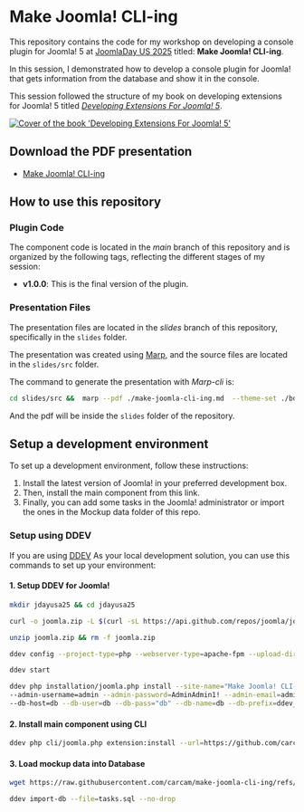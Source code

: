 # Make Joomla! CLI-ing

This repository contains the code for my workshop on developing a console plugin for Joomla! 5 at [JoomlaDay US
2025](https://jdayusa.com) titled: **Make Joomla! CLI-ing**.

In this session, I demonstrated how to develop a console plugin for Joomla! that gets information from the database and
show it in the console.

This session followed the structure of my book on developing extensions for Joomla! 5 titled _[Developing Extensions For
Joomla! 5](https://developingextensionsforjoomla5.com/?utm_source=gh-jdusa25)_.

[![Cover of the book 'Developing Extensions For Joomla!
5'](https://developingextensionsforjoomla5.com/images/cover.webp)](https://developingextensionsforjoomla5.com/)

## Download the PDF presentation

- [Make Joomla! CLI-ing](https://carcam.github.io/make-joomla-cli-ing/slides/make-joomla-cli-ing.pdf)

## How to use this repository

### Plugin Code

The component code is located in the _main_ branch of this repository and is organized by the following tags, reflecting
the different stages of my session:

- **v1.0.0**: This is the final version of the plugin.

### Presentation Files

The presentation files are located in the _slides_ branch of this repository, specifically in the `slides` folder.

The presentation was created using [Marp](https://marp.app/), and the source files are located in the `slides/src`
folder.

The command to generate the presentation with _Marp-cli_ is:

```bash
cd slides/src &&  marp --pdf ./make-joomla-cli-ing.md  --theme-set ./book.css --output ../make-joomla-cli-ing.pdf --allow-local-file
```

And the pdf will be inside the `slides` folder of the repository.

## Setup a development environment

To set up a development environment, follow these instructions:

1. Install the latest version of Joomla! in your preferred development box.
1. Then, install the main component from this link.
1. Finally, you can add some tasks in the Joomla! administrator or import the ones in the Mockup data folder of this repo.

### Setup using DDEV

If you are using [DDEV](https://ddev.com/) As your local development solution, you can use this commands to set up your environment:

#### 1. Setup DDEV for Joomla!

```bash
mkdir jdayusa25 && cd jdayusa25
```

```bash
curl -o joomla.zip -L $(curl -sL https://api.github.com/repos/joomla/joomla-cms/releases/latest | docker run -i --rm ddev/ddev-utilities jq -r '.assets | map(select(.name | test("^Joomla.*Stable-Full_Package\\.zip$")))[0].browser_download_url')
```

```bash
unzip joomla.zip && rm -f joomla.zip
```

```bash
ddev config --project-type=php --webserver-type=apache-fpm --upload-dirs=images
```

```bash
ddev start
```

```bash
ddev php installation/joomla.php install --site-name="Make Joomla! CLI-ing" --admin-user="Administrator"
--admin-username=admin --admin-password=AdminAdmin1! --admin-email=admin@example.com --db-type=mysql --db-encryption=0
--db-host=db --db-user=db --db-pass="db" --db-name=db --db-prefix=ddev_ --public-folder=""
```

#### 2. Install main component using CLI

```bash
ddev php cli/joomla.php extension:install --url=https://github.com/carcam/Unlock-the-Power-of-Joomla-5/releases/download/5-api/com_ctl.zip
```

#### 3. Load mockup data into Database

```bash
wget https://raw.githubusercontent.com/carcam/make-joomla-cli-ing/refs/heads/main/mockup-data/ddev.sql -O tasks.sql
```

```bash
ddev import-db --file=tasks.sql --no-drop
```



